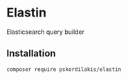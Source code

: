 # Elastin

Elasticsearch query builder

## Installation

``` bash
composer require pskordilakis/elastin
```